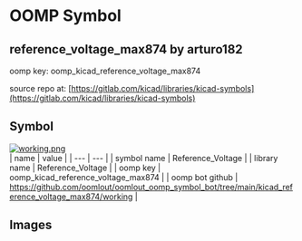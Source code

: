 # OOMP Symbol  
## reference_voltage_max874  by arturo182  
  
oomp key: oomp_kicad_reference_voltage_max874  
  
source repo at: [https://gitlab.com/kicad/libraries/kicad-symbols](https://gitlab.com/kicad/libraries/kicad-symbols)  
## Symbol  
  
[![working.png](working_600.png)](working.png)  
| name | value | 
| --- | --- | 
| symbol name | Reference_Voltage | 
| library name | Reference_Voltage | 
| oomp key | oomp_kicad_reference_voltage_max874 | 
| oomp bot github | https://github.com/oomlout/oomlout_oomp_symbol_bot/tree/main/kicad_reference_voltage_max874/working | 
## Images  
